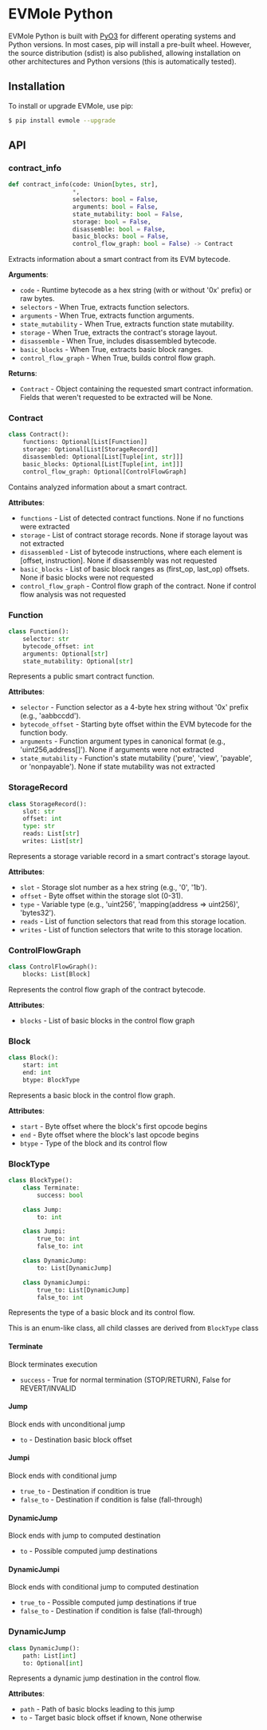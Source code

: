 # EVMole Python

EVMole Python is built with [PyO3](https://pyo3.rs/) for different operating systems and Python versions. In most cases, pip will install a pre-built wheel. However, the source distribution (sdist) is also published, allowing installation on other architectures and Python versions (this is automatically tested).

## Installation
To install or upgrade EVMole, use pip:
```bash
$ pip install evmole --upgrade
```

<!-- manually generated with `pydoc-markdown -I .`, ln -s 'evmole.pyi' to 'evmole.py' -->
## API

### contract\_info

```python
def contract_info(code: Union[bytes, str],
                  *,
                  selectors: bool = False,
                  arguments: bool = False,
                  state_mutability: bool = False,
                  storage: bool = False,
                  disassemble: bool = False,
                  basic_blocks: bool = False,
                  control_flow_graph: bool = False) -> Contract
```

Extracts information about a smart contract from its EVM bytecode.

**Arguments**:

- `code` - Runtime bytecode as a hex string (with or without '0x' prefix)
  or raw bytes.
- `selectors` - When True, extracts function selectors.
- `arguments` - When True, extracts function arguments.
- `state_mutability` - When True, extracts function state mutability.
- `storage` - When True, extracts the contract's storage layout.
- `disassemble` - When True, includes disassembled bytecode.
- `basic_blocks` - When True, extracts basic block ranges.
- `control_flow_graph` - When True, builds control flow graph.

**Returns**:

- `Contract` - Object containing the requested smart contract information. Fields that
  weren't requested to be extracted will be None.

### Contract

```python
class Contract():
    functions: Optional[List[Function]]
    storage: Optional[List[StorageRecord]]
    disassembled: Optional[List[Tuple[int, str]]]
    basic_blocks: Optional[List[Tuple[int, int]]]
    control_flow_graph: Optional[ControlFlowGraph]
```

Contains analyzed information about a smart contract.

**Attributes**:

- `functions` - List of detected contract functions. None if no functions were extracted
- `storage` - List of contract storage records. None if storage layout was not extracted
- `disassembled` - List of bytecode instructions, where each element is [offset, instruction]. None if disassembly was not requested
- `basic_blocks` - List of basic block ranges as (first_op, last_op) offsets. None if basic blocks were not requested
- `control_flow_graph` - Control flow graph of the contract. None if control flow analysis was not requested

### Function

```python
class Function():
    selector: str
    bytecode_offset: int
    arguments: Optional[str]
    state_mutability: Optional[str]
```

Represents a public smart contract function.

**Attributes**:

- `selector` - Function selector as a 4-byte hex string without '0x' prefix (e.g., 'aabbccdd').
- `bytecode_offset` - Starting byte offset within the EVM bytecode for the function body.
- `arguments` - Function argument types in canonical format (e.g., 'uint256,address[]').
  None if arguments were not extracted
- `state_mutability` - Function's state mutability ('pure', 'view', 'payable', or 'nonpayable').
  None if state mutability was not extracted

### StorageRecord

```python
class StorageRecord():
    slot: str
    offset: int
    type: str
    reads: List[str]
    writes: List[str]
```

Represents a storage variable record in a smart contract's storage layout.

**Attributes**:

- `slot` - Storage slot number as a hex string (e.g., '0', '1b').
- `offset` - Byte offset within the storage slot (0-31).
- `type` - Variable type (e.g., 'uint256', 'mapping(address => uint256)', 'bytes32').
- `reads` - List of function selectors that read from this storage location.
- `writes` - List of function selectors that write to this storage location.

### ControlFlowGraph

```python
class ControlFlowGraph():
    blocks: List[Block]
```

Represents the control flow graph of the contract bytecode.

**Attributes**:

- `blocks` - List of basic blocks in the control flow graph

### Block

```python
class Block():
    start: int
    end: int
    btype: BlockType
```

Represents a basic block in the control flow graph.

**Attributes**:

- `start` - Byte offset where the block's first opcode begins
- `end` - Byte offset where the block's last opcode begins
- `btype` - Type of the block and its control flow


### BlockType

```python
class BlockType():
    class Terminate:
        success: bool

    class Jump:
        to: int

    class Jumpi:
        true_to: int
        false_to: int

    class DynamicJump:
        to: List[DynamicJump]

    class DynamicJumpi:
        true_to: List[DynamicJump]
        false_to: int
```

Represents the type of a basic block and its control flow.

This is an enum-like class, all child classes are derived from `BlockType` class

#### Terminate
Block terminates execution
- `success` - True for normal termination (STOP/RETURN), False for REVERT/INVALID


#### Jump
Block ends with unconditional jump
- `to` -  Destination basic block offset

#### Jumpi
Block ends with conditional jump
- `true_to` - Destination if condition is true
- `false_to` - Destination if condition is false (fall-through)

#### DynamicJump
Block ends with jump to computed destination
- `to` - Possible computed jump destinations

#### DynamicJumpi
Block ends with conditional jump to computed destination
- `true_to` -  Possible computed jump destinations if true
- `false_to` - Destination if condition is false (fall-through)


### DynamicJump

```python
class DynamicJump():
    path: List[int]
    to: Optional[int]
```

Represents a dynamic jump destination in the control flow.

**Attributes**:

- `path` - Path of basic blocks leading to this jump
- `to` - Target basic block offset if known, None otherwise

